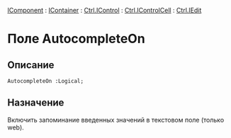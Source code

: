 ﻿---
Link: Com.Ctrl.IEdit.@AutocompleteOn
---

[IComponent](topic:Com.Custom.ComClasses.IComponent.Default) :
[IContainer](topic:Com.Custom.ComClasses.IContainer.Default) :
[Ctrl.IControl](topic:Com.Custom.ComClasses.Ctrl.IControl.Default) :
[Ctrl.IControlCell](topic:Com.Custom.ComClasses.Ctrl.IControlCell.Default) :
[Ctrl.IEdit](Default)

# Поле AutocompleteOn

## Описание

    AutocompleteOn :Logical;

## Назначение

Включить запоминание введенных значений в текстовом поле (только web).



